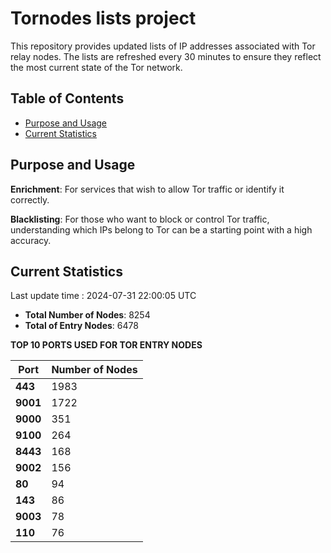 # Tornodes lists project

This repository provides updated lists of IP addresses associated with Tor relay nodes. The lists are refreshed every 30 minutes to ensure they reflect the most current state of the Tor network.

## Table of Contents

- [Purpose and Usage](#purpose-and-usage)
- [Current Statistics](#current-statistics)


## Purpose and Usage

**Enrichment**: For services that wish to allow Tor traffic or identify it correctly.

**Blacklisting**: For those who want to block or control Tor traffic, understanding which IPs belong to Tor can be a starting point with a high accuracy.

## Current Statistics

Last update time : 2024-07-31 22:00:05 UTC

- **Total Number of Nodes**: 8254
- **Total of Entry Nodes**: 6478

**TOP 10 PORTS USED FOR TOR ENTRY NODES**

| **Port** | **Number of Nodes** |
|------|-----------------|
| **443**   | 1983  |
| **9001**   | 1722  |
| **9000**   | 351  |
| **9100**   | 264  |
| **8443**   | 168  |
| **9002**   | 156  |
| **80**   | 94  |
| **143**   | 86  |
| **9003**   | 78  |
| **110**   | 76  |

